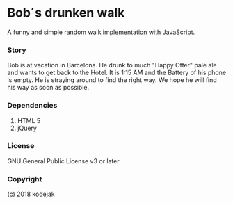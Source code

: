 # Bob&acute;s drunken walk
A funny and simple random walk implementation with JavaScript.

### Story
Bob is at vacation in Barcelona. He drunk to much "Happy Otter" pale ale and
wants to get back to the Hotel. It is 1:15 AM and the Battery of his phone is
empty. He is straying around to find the right way.
We hope he will find his way as soon as possible.

### Dependencies
1. HTML 5
2. jQuery

### License
GNU General Public License v3 or later.

### Copyright
(c) 2018 kodejak
